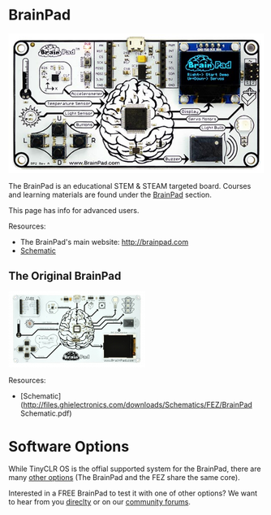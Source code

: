 # BrainPad
![BrainPad](images/brainpad.jpg)

The BrainPad is an educational STEM & STEAM targeted board. Courses and learning materials are found under the [BrainPad](../../brainpad/intro.md) section. 

This page has info for advanced users.

Resources:
* The BrainPad's main website: http://brainpad.com
* [Schematic]()

## The Original BrainPad
![Original BrainPad](images/original-brainpad.jpg)

Resources:
* [Schematic](http://files.ghielectronics.com/downloads/Schematics/FEZ/BrainPad Schematic.pdf)

# Software Options
While TinyCLR OS is the offial supported system for the BrainPad, there are many [other options](fez.md#other-options) (The BrainPad and the FEZ share the same core).

Interested in a FREE BrainPad to test it with one of other options? We want to hear from you [direclty](https://www.ghielectronics.com/contact) or on our [community forums](https://forums.ghielectronics.com/).
